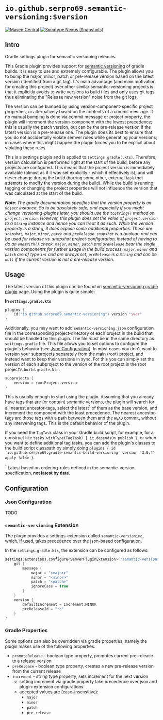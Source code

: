 # `io.github.serpro69.semantic-versioning:$version`

[![Maven Central](https://img.shields.io/maven-central/v/io.github.serpro69/semver.kt-release?style=for-the-badge)](https://search.maven.org/artifact/io.github.serpro69/semver.kt-release)
[![Sonatype Nexus (Snapshots)](https://img.shields.io/nexus/s/io.github.serpro69/semver.kt-release?label=snapshot-version&server=https%3A%2F%2Foss.sonatype.org&style=for-the-badge&color=yellow)](#downloading)

## Intro

Gradle settings plugin for semantic versioning releases.

This Gradle plugin provides support for [semantic versioning](http://semver.org) of gradle builds. It is easy to use and extremely configurable. The plugin allows you to bump the major, minor, patch or pre-release version based on the latest version (identified from a git tag). It's main advantage (and main motivation for creating this project) over other similar semantic-versioning projects is that it explicitly avoids to write versions to build files and only uses git tags, thus eliminating the "Release new version" noise from the git logs. 

The version can be bumped by using version-component-specific project properties, or alternatively based on the contents of a commit message. If no manual bumping is done via commit message or project property, the plugin will increment the version-component with the lowest precedence; this is usually the patch version, but can be the pre-release version if the latest version is a pre-release one. The plugin does its best to ensure that you do not accidentally violate semver rules while generating your versions; in cases where this might happen the plugin forces you to be explicit about violating these rules.

This is a settings plugin and is applied to `settings.gradle(.kts)`. Therefore, version calculation is performed right at the start of the build, before any projects are configured. This means that the project version is immediately available (almost as if it was set explicitly - which it effectively is), and will never change during the build (barring some other, external task that attempts to modify the version during the build). While the build is running, tagging or changing the project properties will not influence the version that was calculated at the start of the build.

_**Note**: The gradle documentation specifies that the version property is an `Object` instance. So to be absolutely safe, and especially if you might change versioning-plugins later, you should use the `toString()` method on `project.version`. However, this plugin does set the value of `project.version` to a `String` instance and hence you can treat it as such. While the version property is a string, it does expose some additional properties. These are `snapshot`, `major`, `minor`, `patch` and `preRelease`. `snapshot` is a boolean and can be used for release vs. snapshot project-configuration, instead of having to do an `endsWith()` check. `major`, `minor`, `patch` and `preRelease` bear the single version components for further usage in the build process. `major`, `minor` and `patch` are of type `int` and are always set, `preRelease` is a `String` and can be `null` if the current version is not a pre-release version._

## Usage

The latest version of this plugin can be found on [semantic-versioning gradle plugin](link) page. Using the plugin is quite simple:

**In `settings.gradle.kts`**

```kotlin
plugins {
    id("io.github.serpro69.semantic-versioning") version "$ver"
}
```

Additionally, you may want to add `semantic-versioning.json` configuration file in the corresponding project-directory of each project in the build that should be handled by this plugin. The file _must_ be in the same directory as `settings.gradle` file. This file allows you to set options to configure the plugin's behavior (see [Json Configuration](#json-configuration)). In most cases you don't want to version your subprojects separately from the main (root) project, and instead want to keep their versions in sync. For this you can simply set the version of each subproject to the version of the root project in the root project's `build.gradle.kts`:

```kotlin
subprojects {
    version = rootProject.version
}
```

This is usually enough to start using the plugin. Assuming that you already have tags that are (or contain) semantic versions, the plugin will search for all nearest ancestor-tags, select the latest<sup>1</sup> of them as the base version, and increment the component with the least precedence. The nearest ancestor-tags are those tags with a path between them and the `HEAD` commit, without any intervening tags. This is the default behavior of the plugin.

If you need the `TagTask` class in your Gradle build script, for example, for a construct like `tasks.withType(TagTask) { it.dependsOn publish }`, or when you want to define additional tag tasks, you can add the plugin's classes to the build script classpath by simply doing `plugins { id 'io.github.serpro69.gradle-semantic-build-versioning' version '3.0.4' apply false }`.

<sup>1</sup> Latest based on ordering-rules defined in the semantic-version specification, **not latest by date**.

## Configuration

### Json Configuration

TODO

### `semantic-versioning` Extension

The plugin provides a settings-extension called `semantic-versioning`, which, if used, takes precedence over the json-based configuration.

In the `settings.gradle.kts`, the extension can be configured as follows:

```kotlin
settings.extensions.configure<SemverPluginExtension>("semantic-versioning") {
    git {
        message {
            major = "<major>"
            minor = "<minor>"
            patch = "<patch>"
            ignoreCase = true
        }
    }
    version {
        defaultIncrement = Increment.MINOR
        preReleaseId = "rc"
    }
}
```

### Gradle Properties

Some options can also be overridden via gradle properties, namely the plugin makes use of the following properties:

- `promoteRelease` - boolean type property, promotes current pre-release to a release version
- `preRelease` - boolean type property, creates a new pre-release version from the current release
- `increment` - string type property, sets increment for the next version
  - setting increment via gradle property take precedence over json and plugin-extension configurations
  - accepted values are (case-insensitive):
    - `major`
    - `minor`
    - `patch`
    - `pre_release`
